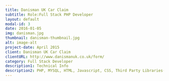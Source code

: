 ```yaml
---
title: Danisman UK Car Claim
subtitle: Role:Full Stack PHP Developer
layout: default
modal-id: 3
date: 2016-01-05
img: danisman.jpg
thumbnail: danisman-thumbnail.jpg
alt: image-alt
project-date: April 2015
client: Danisman UK Car Claim
clientURL: http://www.danismanuk.co.uk/form/
category: Full Stack Developer
description1: Technical Info
description2: PHP, MYSQL, HTML, Javascript, CSS, Third Party Libraries(Bootstrap, Datatable JQuery, Form Validation)
---
```

